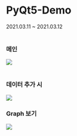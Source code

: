 # PyQt5-Demo
2021.03.11 ~ 2021.03.12
<br><br>
<h3>메인</h3>
<img src="https://user-images.githubusercontent.com/56987664/110895035-53139200-833c-11eb-8b56-85de5fa0a8ef.png">
<br><br>
<h3>데이터 추가 시</h3>
<img src="https://user-images.githubusercontent.com/56987664/110895095-6fafca00-833c-11eb-8c45-811f1f906754.png">
<h3>Graph 보기</h3>
<img src="https://user-images.githubusercontent.com/56987664/110895118-7e967c80-833c-11eb-8c6b-d20207fcb280.png">
